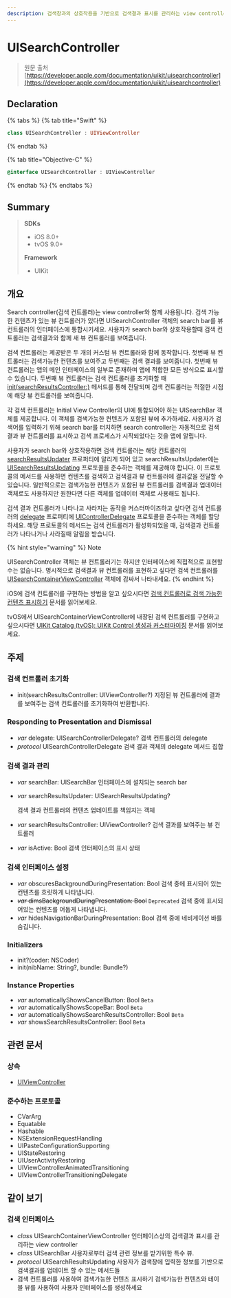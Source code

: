 ```yaml
---
description: 검색창과의 상호작용을 기반으로 검색결과 표시를 관리하는 view controller
---
```


# UISearchController

> 원문 출처  
> [https://developer.apple.com/documentation/uikit/uisearchcontroller](https://developer.apple.com/documentation/uikit/uisearchcontroller)

## Declaration

{% tabs %}
{% tab title="Swift" %}
```swift
class UISearchController : UIViewController
```
{% endtab %}

{% tab title="Objective-C" %}
```objectivec
@interface UISearchController : UIViewController
```
{% endtab %}
{% endtabs %}

## Summary

> **SDKs**
>
> * iOS 8.0+
> * tvOS 9.0+
>
> **Framework**
>
> * UIKit

## 개요 <a id="overview"></a>

Search controller\(검색 컨트롤러\)는 view controller와 함께 사용됩니다. 검색 가능한 컨텐츠가 있는 뷰 컨트롤러가 있다면 UISearchController 객체의 search bar를 뷰 컨트롤러의 인터페이스에 통합시키세요. 사용자가 search bar와 상호작용할때 검색 컨트롤러는 검색결과와 함께 새 뷰 컨트롤러를 보여줍니다.

검색 컨트롤러는 제공받은 두 개의 커스텀 뷰 컨트롤러와 함께 동작합니다. 첫번째 뷰 컨트롤러는 검색가능한 컨텐츠를 보여주고 두번째는 검색 결과를 보여줍니다. 첫번째 뷰 컨트롤러는 앱의 메인 인터페이스의 일부로 존재하며 앱에 적합한 모든 방식으로 표시할 수 있습니다. 두번째 뷰 컨트롤러는 검색 컨트롤러를 초기화할 때 [init\(searchResultsController:\)](../../../etc/not-found.md) 메서드를 통해 전달되며 검색 컨트롤러는 적절한 시점에 해당 뷰 컨트롤러를 보여줍니다.

각 검색 컨트롤러는 Initial View Controller의 UI에 통합되어야 하는 UISearchBar 객체를 제공합니다. 이 객체를 검색가능한 컨텐츠가 포함된 뷰에 추가하세요. 사용자가 검색어를 입력하기 위해 search bar를 터치하면 search controller는 자동적으로 검색결과 뷰 컨트롤러를 표시하고 검색 프로세스가 시작되었다는 것을 앱에 알립니다.

사용자가 search bar와 상호작용하면 검색 컨트롤러는 해당 컨트롤러의 [searchResultsUpdater](../../../etc/not-found.md) 프로퍼티에 알리게 되어 있고 searchResultsUpdater에는 [UISearchResultsUpdating](../../../etc/not-found.md) 프로토콜을 준수하는 객체를 제공해야 합니다. 이 프로토콜의 메서드를 사용하면 컨텐츠를 검색하고 검색결과 뷰 컨트롤러에 결과값을 전달할 수 있습니다. 일반적으로는 검색가능한 컨텐츠가 포함된 뷰 컨트롤러를 검색결과 업데이터 객체로도 사용하지만 원한다면 다른 객체를 업데이터 객체로 사용해도 됩니다.

검색 결과 컨트롤러가 나타나고 사라지는 동작을 커스터마이즈하고 싶다면 검색 컨트롤러의 [delegate](../../../etc/not-found.md) 프로퍼티에 [UIControllerDelegate](../../../etc/not-found.md) 프로토콜을 준수하는 객체를 할당하세요. 해당 프로토콜의 메서드는 검색 컨트롤러가 활성화되었을 때, 검색결과 컨트롤러가 나타나거나 사라질때 알림을 받습니다.

{% hint style="warning" %}
Note

UISearchController 객체는 뷰 컨트롤러기는 하지만 인터페이스에 직접적으로 표현할 수는 없습니다. 명시적으로 검색결과 뷰 컨트롤러를 표현하고 싶다면 검색 컨트롤러를 [UISearchContainerViewController](../../../etc/not-found.md) 객체에 감싸서 나타내세요.
{% endhint %}

iOS에 검색 컨트롤러를 구현하는 방법을 알고 싶으시다면 [검색 컨트롤러로 검색 가능한 컨텐츠 표시하기](../../../etc/not-found.md) 문서를 읽어보세요.

tvOS에서 UISearchContainerViewController에 내장된 검색 컨트롤러를 구현하고 싶으시다면 [UIKit Catalog \(tvOS\): UIKit Control 생성과 커스터마이징](../../../etc/not-found.md) 문서를 읽어보세요.

## 주제 <a id="topics"></a>

### 검색 컨트롤러 초기화 <a id="initializing-a-search-controller"></a>

* init\(searchResultsController: UIViewController?\) 지정된 뷰 컨트롤러에 결과를 보여주는 검색 컨트롤러를 초기화하여 반환합니다.

### Responding to Presentation and Dismissal

* _var_ delegate: UISearchControllerDelegate? 검색 컨트롤러의 delegate
* _protocol_ UISearchControllerDelegate 검색 결과 객체의 delegate 메서드 집합

###  검색 결과 관리 <a id="managing-the-search-results"></a>

* _var_ searchBar: UISearchBar 인터페이스에 설치되는 search bar
* _var_ searchResultsUpdater: UISearchResultsUpdating?

  검색 결과 컨트롤러의 컨텐츠 업데이트를 책임지는 객체

* _var_ searchResultsController: UIViewController? 검색 결과를 보여주는 뷰 컨트롤러
* _var_ isActive: Bool 검색 인터페이스의 표시 상태

### 검색 인터페이스 설정 <a id="configuring-the-search-interface"></a>

* _var_ obscuresBackgroundDuringPresentation: Bool 검색 중에 표시되어 있는 컨텐츠를 흐릿하게 나타냅니다.
* ~~_var_ dimsBackgroundDuringPresentation: Bool~~ `Deprecated` 검색 중에 표시되어있는 컨텐츠를 어둡게 나타냅니다.
* _var_ hidesNavigationBarDuringPresentation: Bool 검색 중에 네비게이션 바를 숨깁니다.

### Initializers

* init?\(coder: NSCoder\)
* init\(nibName: String?, bundle: Bundle?\)

### Instance Properties

* _var_ automaticallyShowsCancelButton: Bool `Beta`
* _var_ automaticallyShowsScopeBar: Bool `Beta`
* _var_ automaticallyShowsSearchResultsController: Bool `Beta`
* _var_ showsSearchResultsController: Bool `Beta`

## 관련 문서  <a id="relationships"></a>

### 상속 <a id="inherits-from"></a>

* [UIViewController](uiviewcontroller.md)

### 준수하는 프로토콜 <a id="conforms-to"></a>

* CVarArg
* Equatable
* Hashable
* NSExtensionRequestHandling
* UIPasteConfigurationSupporting
* UIStateRestoring
* UIUserActivityRestoring
* UIViewControllerAnimatedTransitioning
* UIViewControllerTransitioningDelegate

## 같이 보기 <a id="see-also"></a>

### 검색 인터페이스 <a id="search-interface"></a>

* _class_ UISearchContainerViewController 인터페이스상의 검색결과 표시를 관리하는 view controller
* _class_ UISearchBar 사용자로부터 검색 관련 정보를 받기위한 특수 뷰.
* _protocol_ UISearchResultsUpdating 사용자가 검색창에 입력한 정보를 기반으로 검색결과를 업데이트 할 수 있는 메서드들
* 검색 컨트롤러를 사용하여 검색가능한 컨텐츠 표시하기 검색가능한 컨텐츠와 테이블 뷰를 사용하여 사용자 인터페이스를 생성하세요



